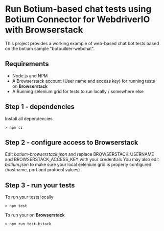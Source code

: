 # Run Botium-based chat tests using Botium Connector for WebdriverIO with Browserstack

This project provides a working example of web-based chat bot tests based on the botium sample "botbuilder-webchat".

## Requirements

- Node.js and NPM
- A Browserstack account (User name and access key) for running tests on **Browserstack**
- A Running selenium grid for tests to run locally / somewhere else

## Step 1 - dependencies

Install all dependencies

```
> npm ci
```

## Step 2 - configure access to Browserstack

Edit _botium-browserstack.json_ and replace BROWSERSTACK_USERNAME and BROWSERSTACK_ACCESS_KEY with your credentials
You may also edit _botium.json_ to make sure your local selenium grid is properly configured (hostname, port and protocol values)

## Step 3 - run your tests

To run your tests locally

```
> npm test
```

To run your on **Browserstack**

```
> npm run test-bstack
```

